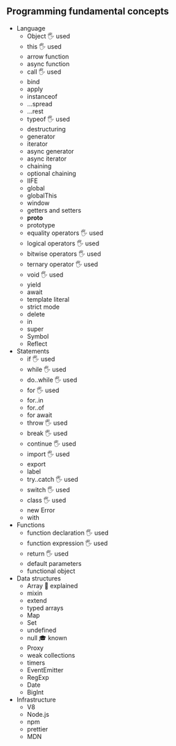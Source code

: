 ## Programming fundamental concepts

- Language
  - Object 🖐️ used
  - this 🖐️ used
  - arrow function
  - async function
  - call 🖐️ used
  - bind
  - apply
  - instanceof
  - ...spread
  - ...rest
  - typeof 🖐️ used
  - destructuring
  - generator
  - iterator
  - async generator
  - async iterator
  - chaining
  - optional chaining
  - IIFE
  - global
  - globalThis
  - window
  - getters and setters
  - __proto__
  - prototype
  - equality operators 🖐️ used
  - logical operators 🖐️ used
  - bitwise operators 🖐️ used
  - ternary operator 🖐️ used
  - void 🖐️ used
  - yield
  - await
  - template literal
  - strict mode
  - delete
  - in
  - super
  - Symbol
  - Reflect
- Statements
  - if 🖐️ used
  - while 🖐️ used
  - do..while 🖐️ used
  - for 🖐️ used
  - for..in
  - for..of
  - for await
  - throw 🖐️ used
  - break 🖐️ used
  - continue 🖐️ used
  - import 🖐️ used
  - export
  - label
  - try..catch 🖐️ used
  - switch 🖐️ used
  - class 🖐️ used
  - new Error
  - with
- Functions
  - function declaration 🖐️ used
  - function expression 🖐️ used
  - return 🖐️ used
  - default parameters
  - functional object
- Data structures
  - Array 🙋 explained
  - mixin
  - extend
  - typed arrays
  - Map
  - Set
  - undefined
  - null 🎓 known
  - Proxy
  - weak collections
  - timers
  - EventEmitter
  - RegExp
  - Date
  - BigInt
- Infrastructure
  - V8
  - Node.js
  - npm
  - prettier
  - MDN
